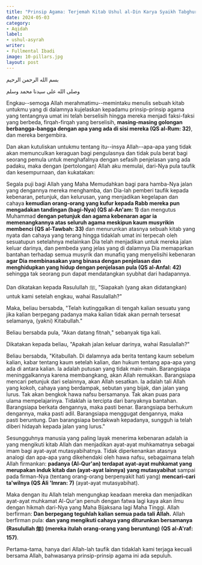 ```yaml
---
title: "Prinsip Agama: Terjemah Kitab Ushul al-Din Karya Syaikh Tabghurin"
date: 2024-05-03
category:
- Aqidah
label:
- ushul-asyrah
writer:
- Fullmental Ibadi
image: 10-pillars.jpg
layout: post
---
```

بسم الله الرحمن الرحيم

وصلى الله على سيدنا محمد وسلم

Engkau--semoga Allah merahmatimu--memintaku menulis sebuah kitab untukmu yang di dalamnya kujelaskan kepadamu prinsip-prinsip agama yang tentangnya umat ini telah berselisih hingga mereka menjadi faksi-faksi yang berbeda, firqah-firqah yang berselisih, **masing-masing golongan berbangga-bangga dengan apa yang ada di sisi mereka (QS al-Rum: 32)**, dan mereka bergembira.

Dan akan kutuliskan untukmu tentang itu--insya Allah--apa-apa yang tidak akan memunculkan keraguan bagi pengulasnya dan tidak pula berat bagi seorang pemula untuk menghafalnya dengan sefasih penjelasan yang ada padaku, maka dengan (pertolongan) Allah aku memulai, dari-Nya pula taufik dan kesempurnaan, dan kukatakan:

Segala puji bagi Allah yang Maha Memudahkan bagi para hamba-Nya jalan yang dengannya mereka menghamba, dan Dia-lah pemberi taufik kepada kebenaran, petunjuk, dan kelurusan, yang menjadikan kegelapan dan cahaya **kemudian orang-orang yang kufur kepada Rabb mereka pun mengadakan tandingan (bagi-Nya) (QS al-An'am: 1)** dan mengutus Muhammad **dengan petunjuk dan agama kebenaran agar ia memenangkannya atas seluruh agama meskipun kaum musyrikin membenci (QS al-Tawbah: 33)** dan menurunkan atasnya sebuah kitab yang nyata dan cahaya yang terang hingga tidaklah umat ini terpecah oleh sesuatupun setelahnya melainkan Dia telah menjadikan untuk mereka jalan keluar darinya, dan pembeda yang jelas yang di dalamnya Dia memaparkan bantahan terhadap semua musyrik dan munafiq yang menyelisihi kebenaran **agar Dia membinasakan yang binasa dengan penjelasan dan menghidupkan yang hidup dengan penjelasan pula (QS al-Anfal: 42)** sehingga tak seorang pun dapat mendatangkan syubhat dari hadapannya.

Dan dikatakan kepada Rasulullah ﷺ, "Siapakah (yang akan didatangkan) untuk kami setelah engkau, wahai Rasulallah?"

Maka, beliau bersabda, "Telah kutinggalkan di tengah kalian sesuatu yang jika kalian berpegang padanya maka kalian tidak akan pernah tersesat selamanya, (yakni) Kitabullah."

Beliau bersabda pula, "Akan datang fitnah," sebanyak tiga kali.

Dikatakan kepada beliau, "Apakah jalan keluar darinya, wahai Rasulallah?"

Beliau bersabda, "Kitabullah. Di dalamnya ada berita tentang kaum sebelum kalian, kabar tentang kaum setelah kalian, dan hukum tentang apa-apa yang ada di antara kalian. Ia adalah putusan yang tidak main-main. Barangsiapa meninggalkannya karena membangkang, akan Allah remukkan. Barangsiapa mencari petunjuk dari selainnya, akan Allah sesatkan. Ia adalah tali Allah yang kokoh, cahaya yang berdampak, sebutan yang bijak, dan jalan yang lurus. Tak akan bengkok hawa nafsu bersamanya. Tak akan puas para ulama mempelajarinya. Tidaklah ia tercipta dari banyaknya bantahan. Barangsiapa berkata dengannya, maka pasti benar. Barangsiapa berhukum dengannya, maka pasti adil. Barangsiapa menggugat dengannya, maka pasti beruntung. Dan barangsiapa berdakwah kepadanya, sungguh ia telah diberi hidayah kepada jalan yang lurus."

Sesungguhnya manusia yang paling layak menerima kebenaran adalah ia yang mengikuti kitab Allah dan menjadikan ayat-ayat muhkamatnya sebagai imam bagi ayat-ayat mutasyabihatnya. Tidak diperkenankan atasnya analogi dan apa-apa yang dikehendaki oleh hawa nafsu, sebagaimana telah Allah firmankan: **padanya (Al-Qur'an) terdapat ayat-ayat muhkamat yang merupakan induk kitab dan (ayat-ayat lainnya) yang mutasyabihat** sampai pada firman-Nya (tentang orang-orang berpenyakit hati yang) **mencari-cari ta'wilnya (QS Ali 'Imran: 7)** (ayat-ayat mutasyabihat).

Maka dengan itu Allah telah mengungkap keadaan mereka dan menjadikan ayat-ayat muhkamat Al-Qur'an penuh dengan fatwa lagi kaya akan ilmu dengan hikmah dari-Nya yang Maha Bijaksana lagi Maha Tinggi. Allah berfirman: **Dan berpegang teguhlah kalian semua pada tali Allah.** Allah berfirman pula: **dan yang mengikuti cahaya yang diturunkan bersamanya (Rasulullah ﷺ) (mereka itulah orang-orang yang beruntung) (QS al-A'raf: 157)**.

Pertama-tama, hanya dari Allah-lah taufik dan tidaklah kami terjaga kecuali bersama Allah, bahwasanya prinsip-prinsip agama ini ada sepuluh.